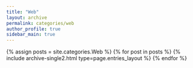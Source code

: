 ```yaml
---
title: "Web"
layout: archive
permalink: categories/web
author_profile: true
sidebar_main: true
---
```


{% assign posts = site.categories.Web %}
{% for post in posts %} {% include archive-single2.html type=page.entries_layout %} {% endfor %}
